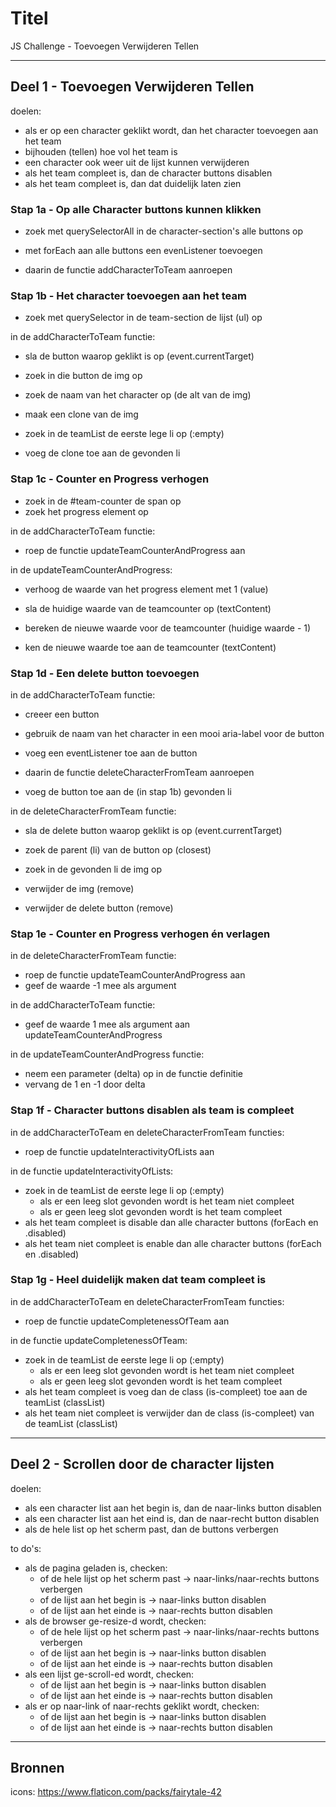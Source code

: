 # Titel
JS Challenge - Toevoegen Verwijderen Tellen


<hr>


## Deel 1 - Toevoegen Verwijderen Tellen

doelen:
- als er op een character geklikt wordt, dan het character toevoegen aan het team
- bijhouden (tellen) hoe vol het team is
- een character ook weer uit de lijst kunnen verwijderen
- als het team compleet is, dan de character buttons disablen
- als het team compleet is, dan dat duidelijk laten zien


### Stap 1a - Op alle Character buttons kunnen klikken

- zoek met querySelectorAll in de character-section's alle buttons op

- met forEach aan alle buttons een evenListener toevoegen
- daarin de functie addCharacterToTeam aanroepen


### Stap 1b - Het character toevoegen aan het team

- zoek met querySelector in de team-section de lijst (ul) op

in de addCharacterToTeam functie:

- sla de button waarop geklikt is op (event.currentTarget)
- zoek in die button de img op
- zoek de naam van het character op (de alt van de img)
- maak een clone van de img

- zoek in de teamList de eerste lege li op (:empty)
- voeg de clone toe aan de gevonden li


### Stap 1c - Counter en Progress verhogen

- zoek in de #team-counter de span op
- zoek het progress element op

in de addCharacterToTeam functie:

- roep de functie updateTeamCounterAndProgress aan

in de updateTeamCounterAndProgress:

- verhoog de waarde van het progress element met 1 (value)

- sla de huidige waarde van de teamcounter op (textContent)
- bereken de nieuwe waarde voor de teamcounter (huidige waarde - 1)
- ken de nieuwe waarde toe aan de teamcounter (textContent)


### Stap 1d - Een delete button toevoegen

in de addCharacterToTeam functie:

- creeer een button
- gebruik de naam van het character in een mooi aria-label voor de button
- voeg een eventListener toe aan de button
- daarin de functie deleteCharacterFromTeam aanroepen

- voeg de button toe aan de (in stap 1b) gevonden li

in de deleteCharacterFromTeam functie:

- sla de delete button waarop geklikt is op (event.currentTarget)
- zoek de parent (li) van de button op (closest)
- zoek in de gevonden li de img op

- verwijder de img (remove)
- verwijder de delete button (remove)


### Stap 1e - Counter en Progress verhogen én verlagen

in de deleteCharacterFromTeam functie:

- roep de functie updateTeamCounterAndProgress aan
- geef de waarde -1 mee als argument

in de addCharacterToTeam functie:

- geef de waarde 1 mee als argument aan updateTeamCounterAndProgress

in de updateTeamCounterAndProgress functie:

- neem een parameter (delta) op in de functie definitie
- vervang de 1 en -1 door delta


### Stap 1f - Character buttons disablen als team is compleet

in de addCharacterToTeam en deleteCharacterFromTeam functies:

- roep de functie updateInteractivityOfLists aan

in de functie updateInteractivityOfLists:

- zoek in de teamList de eerste lege li op (:empty)
  - als er een leeg slot gevonden wordt is het team niet compleet
  - als er geen leeg slot gevonden wordt is het team compleet
- als het team compleet is disable dan alle character buttons (forEach en .disabled)
- als het team niet compleet is enable dan alle character buttons (forEach en .disabled)


### Stap 1g - Heel duidelijk maken dat team compleet is

in de addCharacterToTeam en deleteCharacterFromTeam functies:

- roep de functie updateCompletenessOfTeam aan

in de functie updateCompletenessOfTeam:

- zoek in de teamList de eerste lege li op (:empty)
  - als er een leeg slot gevonden wordt is het team niet compleet
  - als er geen leeg slot gevonden wordt is het team compleet
- als het team compleet is voeg dan de class (is-compleet) toe aan de teamList (classList)
- als het team niet compleet is verwijder dan de class (is-compleet) van de teamList (classList)


<hr>


## Deel 2 - Scrollen door de character lijsten

doelen:
- als een character list aan het begin is, dan de naar-links button disablen
- als een character list aan het eind is, dan de naar-recht button disablen
- als de hele list op het scherm past, dan de buttons verbergen


to do's:
- als de pagina geladen is, checken:
  - of de hele lijst op het scherm past → naar-links/naar-rechts buttons verbergen
  - of de lijst aan het begin is → naar-links button disablen
  - of de lijst aan het einde is → naar-rechts button disablen
- als de browser ge-resize-d wordt, checken:
  - of de hele lijst op het scherm past → naar-links/naar-rechts buttons verbergen
  - of de lijst aan het begin is → naar-links button disablen
  - of de lijst aan het einde is → naar-rechts button disablen
- als een lijst ge-scroll-ed wordt, checken:
  - of de lijst aan het begin is → naar-links button disablen
  - of de lijst aan het einde is → naar-rechts button disablen
- als er op naar-link of naar-rechts geklikt wordt, checken:
  - of de lijst aan het begin is → naar-links button disablen
  - of de lijst aan het einde is → naar-rechts button disablen


<hr>


## Bronnen

icons: https://www.flaticon.com/packs/fairytale-42

